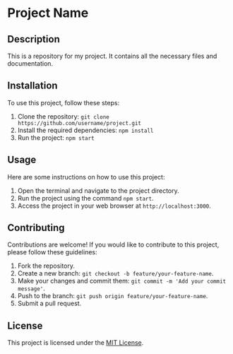 # Project Name

## Description

This is a repository for my project. It contains all the necessary files and documentation.

## Installation

To use this project, follow these steps:

1. Clone the repository: `git clone https://github.com/username/project.git`
2. Install the required dependencies: `npm install`
3. Run the project: `npm start`

## Usage

Here are some instructions on how to use this project:

1. Open the terminal and navigate to the project directory.
2. Run the project using the command `npm start`.
3. Access the project in your web browser at `http://localhost:3000`.

## Contributing

Contributions are welcome! If you would like to contribute to this project, please follow these guidelines:

1. Fork the repository.
2. Create a new branch: `git checkout -b feature/your-feature-name`.
3. Make your changes and commit them: `git commit -m 'Add your commit message'`.
4. Push to the branch: `git push origin feature/your-feature-name`.
5. Submit a pull request.

## License

This project is licensed under the [MIT License](LICENSE).
